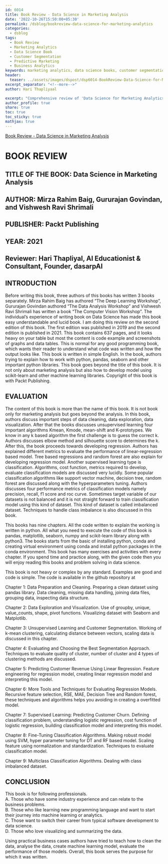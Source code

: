 ```yaml
---   
id: 6014   
title: Book Review - Data Science in Marketing Analysis   
date: '2022-10-26T15:50:00+05:30'   
permalink: /dsblog/bookreview-data-science-for-marketing-analytics   
categories:
  - dsblog   
tags:   
  - Book Review   
  - Marketing Analytics   
  - Data Science Book   
  - Customer Segmentation
  - Predictive Marketing
  - Business Analytics
keywords: marketing analytics, data science books, customer segmentation, predictive analytics, marketing data analysis, business intelligence, market research, customer behavior analysis, marketing metrics, data-driven marketing
header:   
  teaser: ../assets/images/dspost/dsp6014-BookReview-Data-Science-for-Marketing-Analytics.jpg   
excerpt_separator: "<!--more-->"   
author: Hari Thapliyaal   

excerpt: "Comprehensive review of 'Data Science for Marketing Analytics' book. Learn how to apply data science techniques for customer segmentation, predictive modeling, and marketing optimization through practical examples and real-world applications."
author_profile: true   
share: true   
toc: true   
toc_sticky: true 
mathjax: true
---   
```

[Book Review - Data Science in Marketing Analysis](../assets/images/dspost/dsp6014-BookReview-Data-Science-for-Marketing-Analytics.jpg)   
   
   
# BOOK REVIEW   
## TITLE OF THE BOOK: Data Science in Marketing Analysis   
   
## AUTHOR: Mirza Rahim Baig, Gururajan Govindan, and Vishwesh Ravi Shrimali   
   
## PUBLISHER: Packt Publishing   
   
## YEAR: 2021   
   
## Reviewer: Hari Thapliyal, AI Educationist & Consultant, Founder, dasarpAI   
   
## INTRODUCTION   
   
Before writing this book, three authors of this books has written 3 books separately. Mirza Rahim Baig has authored “The Deep Learning Workshop”, Gururajan Govindan authored “The Data Analysis Workshop” and Vishwesh Ravi Shrimali has written a book “The Computer Vision Workshop”. The individual’s experience of writing book on Data Science has made this book easy understandable and lucid book. I am doing this review on the second edition of this book. The first edition was published in 2019 and the second edition is published in 2021. This book contains 637 pages, and it looks heavy on your table but most the content is code example and screenshots of graphs and data tables. This is normal for any good programming book, which wants their reader to understand what code was written and how the output looks like. This book is written in simple English. In the book, authors trying to explain how to work with python, pandas, seaborn and other important python libraries. This book goes beyond the title of this book. It is not only about marketing analysis but also how to develop model using scikit-learn and other machine learning libraries. Copyright of this book is with Packt Publishing.   
   
   
## EVALUATION   
   
The content of this book is more than the name of this book. It is not book only for marketing analysis but goes beyond the analysis. In this book, authors discuss important steps of data cleaning, data exploration, data visualization. After that the books discusses unsupervised learning four important algorithms Kmean, Kmode, mean-shift and K-prototypes. We know in any k based algorithm the first challenge is to guess the correct k. Authors discusses elbow method and silhouette score to determines the k. After this, the book proceeds towards developing regression. Authors has explained different metrics to evaluate the performance of linear-regression based model. Tree based regressions and random forest are also explain for developing regression model. Another supervised learning type is classification. Algorithms, cost function, metrics required to develop, evaluate classification models are discussed very lucidly. Some popular classification algorithms like support vector machine, decision tree, random forest are discussed along with the hyperparameters tuning. Authors discusses four performance metrics of classification models namely precision, recall, f1 score and roc curve. Sometimes target variable of our datasets is not balanced and it is not straight forward to train classification model using this kind of dataset. This kind of dataset is called imbalanced dataset. Techniques to handle class imbalance is also discussed in this book.   
   
This books has nine chapters. All the code written to explain the working is written in python. All what you need to execute the code of this book is pandas, matplotlib, seaborn, numpy and scikit-learn library along with python3. The books starts from the basic of installing python, conda and creating virtual environment using conda and install python packages in the conda environment. This book has many exercises and activities with every chapter. If you spend time and practice along, with the given code then you will enjoy reading this books and problem solving in data science.   
   
This book is not heavy or complex by any standard. Examples are good and code is simple. The code is available in the github repository at [](https://packt.link/59F3X)   
   
   
Chapter 1: Data Preparation and Cleaning. Preparing a clean dataset using pandas library. Data cleaning, missing data handling, joining data files, grouping data, inspecting data structure.   
   
Chapter 2: Data Exploration and Visualization. Use of groupby, unique, value_counts, shape, pivot functions. Visualizing dataset with Seaborn and Matplotlib.   
	   
Chapter 3: Unsupervised Learning and Customer Segmentation. Working of k-mean clustering, calculating distance between vectors, scaling data is discussed in this chapter.   
   
Chapter 4: Evaluating and Choosing the Best Segmentation Approach. Techniques to evaluate quality of cluster, number of cluster and 4 types of clustering methods are discussed.   
   
Chapter 5: Predicting Customer Revenue Using Linear Regression. Feature engineering for regression model, creating linear regression model and interpreting this model.   
   
Chapter 6: More Tools and Techniques for Evaluating Regression Models. Recursive feature selection, RSE, MAE, Decision Tree and Random forest, these techniques and algorithms helps you avoiding in creating a overfitted model.   
	   
Chapter 7: Supervised Learning: Predicting Customer Churn. Defining classification problem, understanding logistic regression, cost function of logistic regression, building classification model and interpreting this model.   
	   
Chapter 8: Fine-Tuning Classification Algorithms. Making robust model using SVM, hyper parameter tuning for DT and RF based model. Scaling feature using normalization and standardization. Techniques to evaluate classification model.   
	   
Chapter 9: Multiclass Classification Algorithms. Dealing with class imbalanced dataset.   
   
## CONCLUSION   
   
This book is for following professionals.   
   A. Those who have some industry experience and can relate to the business problems.   
   B. Those who like learning new programming language and want to start their journey into machine learning or analytics.   
   C. Those want to switch their career from typical software development to data science.   
   D. Those who love visualizing and summarizing the data.   
   
Using practical business cases authors have tried to teach how to clean the data, analyse the data, create machine learning model, evaluate the performance of those models. Overall, this book serves the purpose for which it was written.   
   
   
   
   
   
